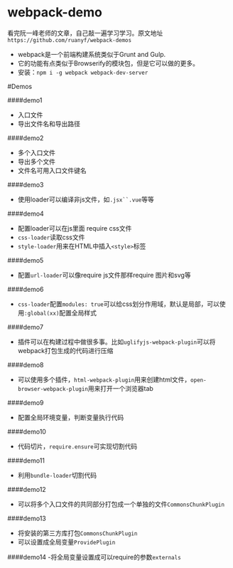 # webpack-demo
看完阮一峰老师的文章，自己敲一遍学习学习。原文地址`https://github.com/ruanyf/webpack-demos`

- webpack是一个前端构建系统类似于Grunt and Gulp.
- 它的功能有点类似于Browserify的模块包，但是它可以做的更多。
- 安装：`npm i -g webpack webpack-dev-server`

#Demos

####demo1
- 入口文件
- 导出文件名和导出路径

####demo2
- 多个入口文件
- 导出多个文件
- 文件名可用入口文件键名

####demo3
- 使用loader可以编译非js文件，如`.jsx``.vue`等等

####demo4
- 配置loader可以在js里面 require css文件
- `css-loader`读取css文件
- `style-loader`用来在HTML中插入`<style>`标签

####demo5
- 配置`url-loader`可以像require js文件那样require 图片和svg等

####demo6
- `css-loader`配置`modules: true`可以给css划分作用域，默认是局部，可以使用`:global(xx)`配置全局样式

####demo7
- 插件可以在构建过程中做很多事。比如`uglifyjs-webpack-plugin`可以将webpack打包生成的代码进行压缩

####demo8
- 可以使用多个插件，`html-webpack-plugin`用来创建html文件，`open-browser-webpack-plugin`用来打开一个浏览器tab

####demo9
- 配置全局环境变量，判断变量执行代码

####demo10
- 代码切片，`require.ensure`可实现切割代码

####demo11
- 利用`bundle-loader`切割代码

####demo12
- 可以将多个入口文件的共同部分打包成一个单独的文件`CommonsChunkPlugin`

####demo13
- 将安装的第三方库打包`CommonsChunkPlugin`
- 可以设置成全局变量`ProvidePlugin`

####demo14
-将全局变量设置成可以require的参数`externals`




